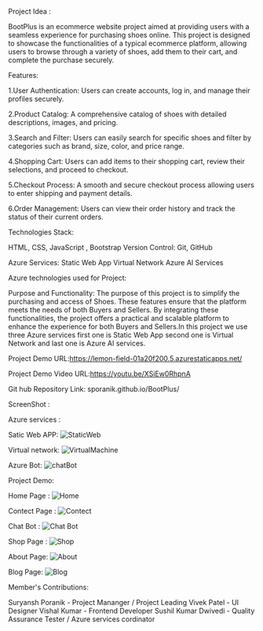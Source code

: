 Project Idea :

BootPlus is an ecommerce website project aimed at providing users with a seamless experience for purchasing shoes online. This project is designed to showcase the functionalities of a typical ecommerce platform, allowing users to browse through a variety of shoes, add them to their cart, and complete the purchase securely.


Features:

1.User Authentication: Users can create accounts, log in, and manage their profiles securely.

2.Product Catalog: A comprehensive catalog of shoes with detailed descriptions, images, and pricing.

3.Search and Filter: Users can easily search for specific shoes and filter by categories such as brand, size, color, and price range.

4.Shopping Cart: Users can add items to their shopping cart, review their selections, and proceed to checkout.

5.Checkout Process: A smooth and secure checkout process allowing users to enter shipping and payment details.

6.Order Management: Users can view their order history and track the status of their current orders.



Technologies Stack:

HTML, CSS, JavaScript , Bootstrap
Version Control: Git, GitHub

Azure Services:
Static Web App
Virtual Network
Azure AI Services


Azure technologies used for Project:

Purpose and Functionality: The purpose of this project is to simplify the purchasing and access of Shoes. These features ensure that the platform meets the needs of both Buyers and Sellers. By integrating these functionalities, the project offers a practical and scalable platform to enhance the experience for both Buyers and Sellers.In this project we use three Azure services first one is Static Web App second one is Virtual Network and last one is Azure AI services.


Project Demo URL:https://lemon-field-01a20f200.5.azurestaticapps.net/

Project Demo Video URL:https://youtu.be/XSiEw0RhpnA

Git hub Repository Link: sporanik.github.io/BootPlus/


ScreenShot :


Azure services :

Satic Web APP:
![StaticWeb](https://github.com/sporanik/BootPlus/assets/169908242/9f5a8dc0-5348-4638-a3a3-85499c4e35ff)

Virtual network:
![VirtualMachine](https://github.com/sporanik/BootPlus/assets/169908242/67301768-e5b3-49d9-9621-1b594347c3e6)

Azure Bot:
![chatBot](https://github.com/sporanik/BootPlus/assets/169908242/b3c9caea-a715-4f27-ac11-7da9a550b25b)

Project Demo:

Home Page  :
![Home](https://github.com/sporanik/BootPlus/assets/169908242/a48cc095-c3d6-4b11-a7ec-75536660eebe)

Contect Page :
![Contect](https://github.com/sporanik/BootPlus/assets/169908242/ab4c7a94-cf19-470c-a02a-7f3659224355)

Chat Bot :
![Chat Bot](https://github.com/sporanik/BootPlus/assets/169908242/45df7feb-2475-42f3-b8c9-0a2c58859387)

Shop Page :
![Shop](https://github.com/sporanik/BootPlus/assets/169908242/1068e939-7a22-4524-86fe-3e683a2ba142)

About Page:
![About](https://github.com/sporanik/BootPlus/assets/169908242/efd9d32f-0e20-40ca-9656-87207a8d8587)

Blog Page:
![Blog](https://github.com/sporanik/BootPlus/assets/169908242/b2a83fe6-482c-4d65-a400-677cd00f69c2)



Member's Contributions:

Suryansh Poranik - Project Mananger / Project Leading
Vivek Patel - UI Designer 
Vishal Kumar - Frontend Developer
Sushil Kumar Dwivedi - Quality Assurance Tester / Azure services cordinator 

